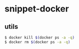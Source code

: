 # snippet-docker

## utils

```sh
$ docker kill $(docker ps -a -q)
$ docker rm $(docker ps -a -q)
```
